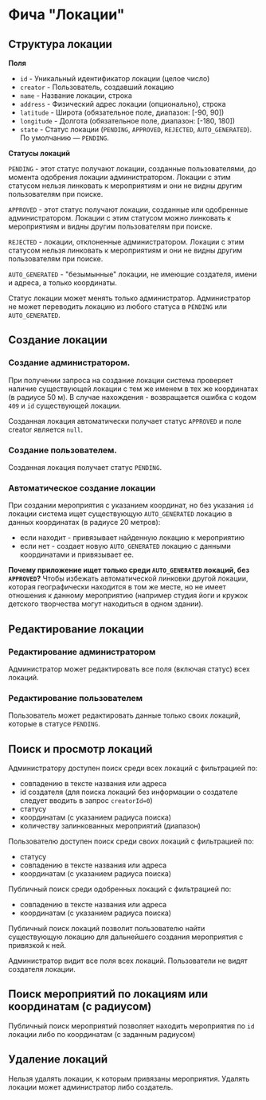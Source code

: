 # Фича "Локации"

## Структура локации

**Поля**

- `id` -	Уникальный идентификатор локации (целое число)
- `creator`	- Пользователь, создавший локацию
- `name` -	Название локации, строка
- `address` -	Физический адрес локации (опционально), строка
- `latitude`	- Широта (обязательное поле, диапазон: [-90, 90])
- `longitude`	- Долгота (обязательное поле, диапазон: [-180, 180])
- `state`	- Статус локации (`PENDING`, `APPROVED`, `REJECTED`, `AUTO_GENERATED`). По умолчанию — `PENDING`.

**Статусы локаций**

`PENDING` - этот статус получают локации, созданные пользователями, до момента одобрения локации администратором. Локации с этим статусом нельзя линковать к мероприятиям и они не видны другим пользователям при поиске.

`APPROVED` - этот статус получают локации, созданные или одобренные администратором. Локации с этим статусом можно линковать к мероприятиям и видны другим пользователям при поиске.

`REJECTED` - локации, отклоненные администратором. Локации с этим статусом нельзя линковать к мероприятиям и они не видны другим пользователям при поиске.

`AUTO_GENERATED` - "безымынные" локации, не имеющие создателя, имени и адреса, а только координаты.

Статус локации может менять только администратор.
Администратор не может переводить локацию из любого статуса в `PENDING` или `AUTO_GENERATED`.

## Создание локации

### Создание администратором.
При получении запроса на создание локации система проверяет наличие существующей локации с тем же именем в тех же координатах (в радиусе 50 м). В случае нахождения - возвращается ошибка с кодом `409` и `id` существующей локации.

Созданная локация автоматически получает статус `APPROVED` и поле creator является `null`.

### Создание пользователем.
Созданная локация получает статус `PENDING`.

### Автоматическое создание локации
При создании мероприятия с указанием координат, но без указания `id` локации система ищет существующую `AUTO_GENERATED` локацию в данных координатах (в радиусе 20 метров):
- если находит - привязывает найденную локацию к мероприятию
- если нет - создает новую `AUTO_GENERATED` локацию с данными координатами и привязывает ее.

**Почему приложение ищет только среди `AUTO_GENERATED` локаций, без `APPROVED`?** Чтобы избежать автоматической линковки другой локации, которая географически находится в том же месте, но не имеет отношения к данному мероприятию (например студия йоги и кружок детского творчества могут находиться в одном здании).


## Редактирование локации

### Редактирование администратором

Администратор может редактировать все поля (включая статус) всех локаций.

### Редактирование пользователем

Пользователь может редактировать данные только своих локаций, которые в статусе `PENDING`.

## Поиск и просмотр локаций

Администратору доступен поиск среди всех локаций с фильтрацией по:

- совпадению в тексте названия или адреса
- id создателя (для поиска локаций без информации о создателе следует вводить в запрос `creatorId=0`)
- статусу
- координатам (с указанием радиуса поиска)
- количеству залинкованных мероприятий (диапазон)

Пользователю доступен поиск среди своих локаций с фильтрацией по:

- статусу
- совпадению в тексте названия или адреса
- координатам (с указанием радиуса поиска)

Публичный поиск среди одобренных локаций с фильтрацией по:

- совпадению в тексте названия или адреса
- координатам (с указанием радиуса поиска)

Публичный поиск локаций позволит пользователю найти существующую локацию для дальнейшего создания мероприятия с привязкой к ней.

Администратор видит все поля всех локаций.
Пользователи не видят создателя локации.

## Поиск мероприятий по локациям или координатам (с радиусом)

Публичный поиск мероприятий позволяет находить мероприятия по `id` локации либо по координатам (с заданным радиусом)

## Удаление локаций

Нельзя удалять локации, к которым привязаны мероприятия.
Удалять локации может администратор либо создатель.